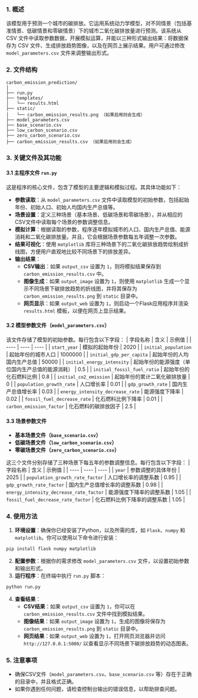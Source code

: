 ### 1. 概述
该模型用于预测一个城市的碳排放。它运用系统动力学模型，对不同情景（包括基准情景、低碳情景和零碳情景）下的城市二氧化碳排放量进行预测。该系统从 CSV 文件中读取参数数据，开展模拟运算，并能以三种形式输出结果：将数据保存为 CSV 文件、生成排放趋势图像，以及在网页上展示结果。用户可通过修改 `model_parameters.csv` 文件来调整输出形式。

### 2. 文件结构
```plaintext
carbon_emission_prediction/
│
├── run.py
├── templates/
│   └── results.html
├── static/
│   └── carbon_emission_results.png （如果启用则会生成）
├── model_parameters.csv
├── base_scenario.csv
├── low_carbon_scenario.csv
├── zero_carbon_scenario.csv
├── carbon_emission_results.csv （如果启用则会生成）
```

### 3. 关键文件及其功能

#### 3.1 主程序文件 `run.py`
这是程序的核心文件，包含了模型的主要逻辑和模拟过程。其具体功能如下：
- **参数读取**：从 `model_parameters.csv` 文件中读取模型的初始参数，包括起始年份、初始人口、初始人均国内生产总值等。
- **场景设置**：定义三种场景（基本场景、低碳场景和零碳场景），并从相应的CSV文件中读取每个场景的参数调整信息。
- **模拟计算**：根据读取的参数，程序逐年模拟城市的人口、国内生产总值、能源消耗和二氧化碳排放量。并且，它会根据场景参数每五年调整一次参数。
- **结果可视化**：使用 `matplotlib` 库将三种场景下的二氧化碳排放趋势绘制成折线图，方便用户直观地比较不同场景下的排放差异。
- **输出结果**：
    - **CSV输出**：如果 `output_csv` 设置为 `1`，则将模拟结果保存到 `carbon_emission_results.csv` 中。
    - **图像生成**：如果 `output_image` 设置为 `1`，则使用 `matplotlib` 生成一个显示不同场景下碳排放趋势的折线图，并将其保存为 `carbon_emission_results.png` 到 `static` 目录中。
    - **网页显示**：如果 `output_web` 设置为 `1`，则启动一个Flask应用程序并渲染 `results.html` 模板，以便在网页上显示结果。

#### 3.2 模型参数文件（`model_parameters.csv`）
该文件存储了模型的初始参数。每行包含以下字段：
| 字段名称 | 含义 | 示例值 |
| ---- | ---- | ---- |
| `start_year` | 模拟的起始年份 | 2020 |
| `initial_population` | 起始年份的城市人口 | 1000000 |
| `initial_gdp_per_capita` | 起始年份的人均国内生产总值 | 50000 |
| `initial_energy_intensity` | 起始年份的能源强度（单位国内生产总值的能源消耗） | 0.5 |
| `initial_fossil_fuel_ratio` | 起始年份的化石燃料比例 | 0.8 |
| `initial_co2_emission` | 起始年份的累计二氧化碳排放量 | 0 |
| `population_growth_rate` | 人口增长率 | 0.01 |
| `gdp_growth_rate` | 国内生产总值增长率 | 0.03 |
| `energy_intensity_decrease_rate` | 能源强度下降率 | 0.02 |
| `fossil_fuel_decrease_rate` | 化石燃料比例下降率 | 0.01 |
| `carbon_emission_factor` | 化石燃料的碳排放因子 | 2.5 |

#### 3.3 场景参数文件
- **基本场景文件（`base_scenario.csv`）**
- **低碳场景文件（`low_carbon_scenario.csv`）**
- **零碳场景文件（`zero_carbon_scenario.csv`）**

这三个文件分别存储了三种场景下每五年的参数调整信息。每行包含以下字段：
| 字段名称 | 含义 | 示例值 |
| ---- | ---- | ---- |
| `year` | 参数调整的具体年份 | 2025 |
| `population_growth_rate_factor` | 人口增长率的调整系数 | 0.95 |
| `gdp_growth_rate_factor` | 国内生产总值增长率的调整系数 | 0.98 |
| `energy_intensity_decrease_rate_factor` | 能源强度下降率的调整系数 | 1.05 |
| `fossil_fuel_decrease_rate_factor` | 化石燃料比例下降率的调整系数 | 1.05 |


### 4. 使用方法
1. **环境设置**：确保你已经安装了Python，以及所需的库，如 `Flask`、`numpy` 和 `matplotlib`。你可以使用以下命令进行安装：
```bash
pip install flask numpy matplotlib
```
2. **配置参数**：根据你的需求修改 `model_parameters.csv` 文件，以设置初始参数和输出形式。
3. **运行程序**：在终端中执行 `run.py` 脚本：
```bash
python run.py
```
4. **查看结果**：
    - **CSV结果**：如果 `output_csv` 设置为 `1`，你可以在 `carbon_emission_results.csv` 文件中找到模拟结果。
    - **图像结果**：如果 `output_image` 设置为 `1`，生成的图像将保存为 `carbon_emission_results.png` 到 `static` 目录中。
    - **网页结果**：如果 `output_web` 设置为 `1`，打开网页浏览器并访问 `http://127.0.0.1:5000/` 以查看显示不同场景下碳排放趋势的动态图表。

### 5. 注意事项
- 确保CSV文件（`model_parameters.csv`、`base_scenario.csv` 等）存在于正确的目录中，并且格式正确。
- 如果你遇到任何问题，请检查控制台输出的错误信息，以帮助排查问题。
